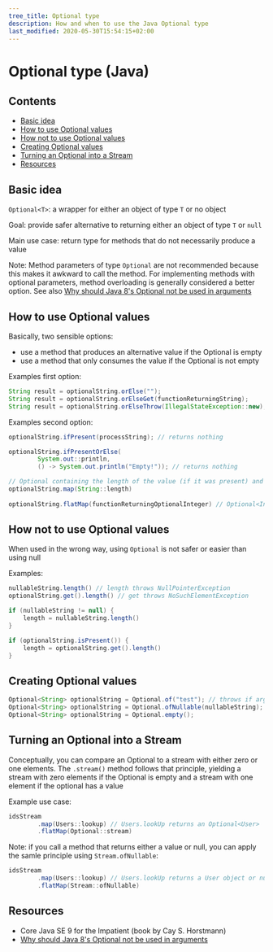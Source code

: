 ```yaml
---
tree_title: Optional type
description: How and when to use the Java Optional type
last_modified: 2020-05-30T15:54:15+02:00
---
```


# Optional type (Java)

## Contents

-   [Basic idea](#basic-idea)
-   [How to use Optional values](#how-to-use-optional-values)
-   [How not to use Optional values](#how-not-to-use-optional-values)
-   [Creating Optional values](#creating-optional-values)
-   [Turning an Optional into a Stream](#turning-an-optional-into-a-stream)
-   [Resources](#resources)

## Basic idea

`Optional<T>`: a wrapper for either an object of type `T` or no object

Goal: provide safer alternative to returning either an object of type `T` or `null`

Main use case: return type for methods that do not necessarily produce a value

Note: Method parameters of type `Optional` are not recommended because this makes it awkward to call the method. For implementing methods with optional parameters, method overloading is generally considered a better option. See also [Why should Java 8's Optional not be used in arguments](https://stackoverflow.com/a/39005452)

## How to use Optional values

Basically, two sensible options:

-   use a method that produces an alternative value if the Optional is empty
-   use a method that only consumes the value if the Optional is not empty

Examples first option:

```java showLineNumbers
String result = optionalString.orElse("");
String result = optionalString.orElseGet(functionReturningString);
String result = optionalString.orElseThrow(IllegalStateException::new);
```

Examples second option:

```java showLineNumbers
optionalString.ifPresent(processString); // returns nothing

optionalString.ifPresentOrElse(
        System.out::println, 
        () -> System.out.println("Empty!")); // returns nothing

// Optional containing the length of the value (if it was present) and empty otherwise
optionalString.map(String::length)
    
optionalString.flatMap(functionReturningOptionalInteger) // Optional<Integer>
```

## How not to use Optional values

When used in the wrong way, using `Optional` is not safer or easier than using null

Examples:

```java showLineNumbers
nullableString.length() // length throws NullPointerException
optionalString.get().length() // get throws NoSuchElementException

if (nullableString != null) {
    length = nullableString.length()
}

if (optionalString.isPresent()) {
    length = optionalString.get().length()
}
```

## Creating Optional values

```java showLineNumbers
Optional<String> optionalString = Optional.of("test"); // throws if argument null
Optional<String> optionalString = Optional.ofNullable(nullableString);
Optional<String> optionalString = Optional.empty();
```

## Turning an Optional into a Stream

Conceptually, you can compare an Optional to a stream with either zero or one elements. The `.stream()` method follows that principle, yielding a stream with zero elements if the Optional is empty and a stream with one element if the optional has a value

Example use case:

```java showLineNumbers
idsStream
        .map(Users::lookup) // Users.lookUp returns an Optional<User>
        .flatMap(Optional::stream)
```

Note: if you call a method that returns either a value or null, you can apply the samle principle using `Stream.ofNullable`:

```java showLineNumbers
idsStream
        .map(Users::lookup) // Users.lookUp returns a User object or null
        .flatMap(Stream::ofNullable)
```

## Resources

-   Core Java SE 9 for the Impatient (book by Cay S. Horstmann)
-   [Why should Java 8's Optional not be used in arguments](https://stackoverflow.com/a/39005452)
